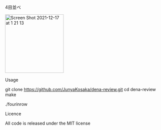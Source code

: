 4目並べ

<img width="190" alt="Screen Shot 2021-12-17 at 1 21 13" src="https://user-images.githubusercontent.com/35888224/146409216-ca4bb517-df02-4ed3-bc3d-4ae01257554b.png">

Usage

git clone https://github.com/JunyaKosaka/dena-review.git
cd dena-review
make

./fourinrow

Licence

All code is released under the MIT license

